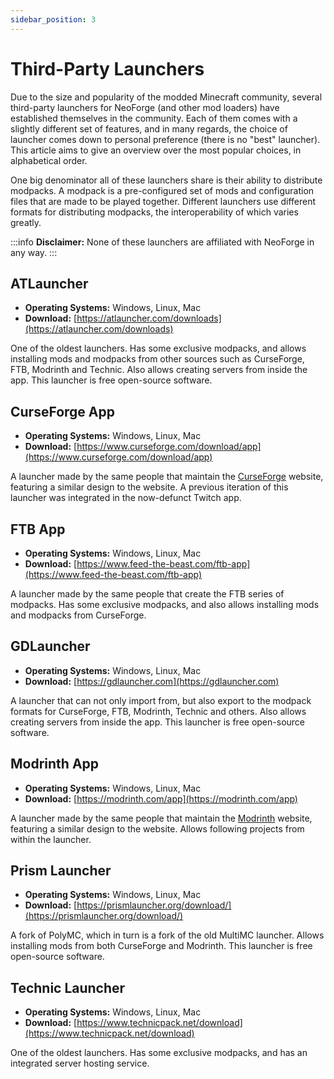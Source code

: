 ```yaml
---
sidebar_position: 3
---
```


# Third-Party Launchers

Due to the size and popularity of the modded Minecraft community, several third-party launchers for NeoForge (and other mod loaders) have established themselves in the community. Each of them comes with a slightly different set of features, and in many regards, the choice of launcher comes down to personal preference (there is no "best" launcher). This article aims to give an overview over the most popular choices, in alphabetical order.

One big denominator all of these launchers share is their ability to distribute modpacks. A modpack is a pre-configured set of mods and configuration files that are made to be played together. Different launchers use different formats for distributing modpacks, the interoperability of which varies greatly.

:::info
**Disclaimer:** None of these launchers are affiliated with NeoForge in any way.
:::

## ATLauncher

- **Operating Systems:** Windows, Linux, Mac
- **Download:** [https://atlauncher.com/downloads](https://atlauncher.com/downloads)

One of the oldest launchers. Has some exclusive modpacks, and allows installing mods and modpacks from other sources such as CurseForge, FTB, Modrinth and Technic. Also allows creating servers from inside the app. This launcher is free open-source software.

## CurseForge App

- **Operating Systems:** Windows, Linux, Mac
- **Download:** [https://www.curseforge.com/download/app](https://www.curseforge.com/download/app)

A launcher made by the same people that maintain the [CurseForge][curseforge] website, featuring a similar design to the website. A previous iteration of this launcher was integrated in the now-defunct Twitch app.

## FTB App

- **Operating Systems:** Windows, Linux, Mac
- **Download:** [https://www.feed-the-beast.com/ftb-app](https://www.feed-the-beast.com/ftb-app)

A launcher made by the same people that create the FTB series of modpacks. Has some exclusive modpacks, and also allows installing mods and modpacks from CurseForge.

## GDLauncher

- **Operating Systems:** Windows, Linux, Mac
- **Download:** [https://gdlauncher.com](https://gdlauncher.com)

A launcher that can not only import from, but also export to the modpack formats for CurseForge, FTB, Modrinth, Technic and others. Also allows creating servers from inside the app. This launcher is free open-source software.

## Modrinth App

- **Operating Systems:** Windows, Linux, Mac
- **Download:** [https://modrinth.com/app](https://modrinth.com/app)

A launcher made by the same people that maintain the [Modrinth][modrinth] website, featuring a similar design to the website. Allows following projects from within the launcher.

## Prism Launcher

- **Operating Systems:** Windows, Linux, Mac
- **Download:** [https://prismlauncher.org/download/](https://prismlauncher.org/download/)

A fork of PolyMC, which in turn is a fork of the old MultiMC launcher. Allows installing mods from both CurseForge and Modrinth. This launcher is free open-source software.

## Technic Launcher

- **Operating Systems:** Windows, Linux, Mac
- **Download:** [https://www.technicpack.net/download](https://www.technicpack.net/download)

One of the oldest launchers. Has some exclusive modpacks, and has an integrated server hosting service.

[curseforge]: https://www.curseforge.com/minecraft/search?class=mc-mods
[modrinth]: https://modrinth.com/mods

